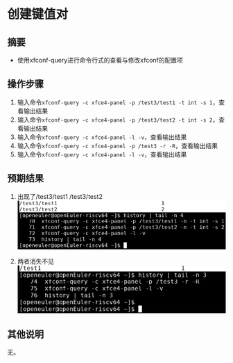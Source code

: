 # 创建键值对

## 摘要

- 使用xfconf-query进行命令行式的查看与修改xfconf的配置项

## 操作步骤

1. 输入命令```xfconf-query -c xfce4-panel -p /test3/test1 -t int -s 1```，查看输出结果
2. 输入命令```xfconf-query -c xfce4-panel -p /test3/test2 -t int -s 2```，查看输出结果
3. 输入命令```xfconf-query -c xfce4-panel -l -v```，查看输出结果
4. 输入命令```xfconf-query -c xfce4-panel -p /test3 -r -R```，查看输出结果
5. 输入命令```xfconf-query -c xfce4-panel -l -v```，查看输出结果

## 预期结果

1. 出现了/test3/test1 /test3/test2
![](./img/%E9%80%92%E5%BD%92%E5%88%A0%E9%99%A4%E5%B1%9E%E6%80%A7-1.png)

2. 两者消失不见
![](./img/%E9%80%92%E5%BD%92%E5%88%A0%E9%99%A4%E5%B1%9E%E6%80%A7-2.png)

## 其他说明

无。
